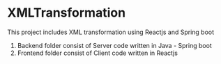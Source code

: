 # XMLTransformation
This project includes XML transformation using Reactjs and Spring boot
1. Backend folder consist of Server code written in Java - Spring boot
2. Frontend folder consist of Client code written in Reactjs
